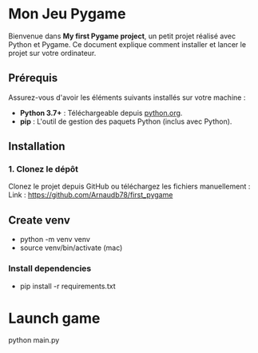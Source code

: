 # Mon Jeu Pygame

Bienvenue dans **My first Pygame project**, un petit projet réalisé avec Python et Pygame. Ce document explique comment installer et lancer le projet sur votre ordinateur.

## Prérequis

Assurez-vous d'avoir les éléments suivants installés sur votre machine :

- **Python 3.7+** : Téléchargeable depuis [python.org](https://www.python.org/).
- **pip** : L'outil de gestion des paquets Python (inclus avec Python).

## Installation

### 1. Clonez le dépôt

Clonez le projet depuis GitHub ou téléchargez les fichiers manuellement :
Link : https://github.com/Arnaudb78/first_pygame

## Create venv

- python -m venv venv
- source venv/bin/activate (mac)

### Install dependencies

- pip install -r requirements.txt

# Launch game

python main.py
